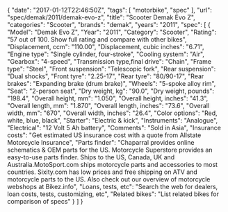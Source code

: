 {
    "date": "2017-01-12T22:46:50Z",
    "tags": [
        "motorbike",
        "spec"
    ],
    "url": "spec\/demak\/2011\/demak-evo-z",
    "title": "Scooter Demak Evo Z",
    "categories": "Scooter",
    "brands": "demak",
    "years": "2011",
    "spec": [
        {
            "Model": "Demak Evo Z",
            "Year": "2011",
            "Category": "Scooter",
            "Rating": "57 out of 100. Show full rating and compare with other bikes",
            "Displacement, ccm": "110.00",
            "Displacement, cubic inches": "6.71",
            "Engine type": "Single cylinder, four-stroke",
            "Cooling system": "Air",
            "Gearbox": "4-speed",
            "Transmission type,final drive": "Chain",
            "Frame type": "Steel",
            "Front suspension": "Telescopic fork",
            "Rear suspension": "Dual shocks",
            "Front tyre": "2.25-17",
            "Rear tyre": "80\/90-17",
            "Rear brakes": "Expanding brake (drum brake)",
            "Wheels": "5-spoke alloy rim",
            "Seat": "2-person seat",
            "Dry weight, kg": "90.0",
            "Dry weight, pounds": "198.4",
            "Overall height, mm": "1.050",
            "Overall height, inches": "41.3",
            "Overall length, mm": "1.870",
            "Overall length, inches": "73.6",
            "Overall width, mm": "670",
            "Overall width, inches": "26.4",
            "Color options": "Red, white, blue, black",
            "Starter": "Electric & kick",
            "Instruments": "Analogue",
            "Electrical": "12 Volt 5 Ah battery",
            "Comments": "Sold in Asia",
            "Insurance costs": "Get estimated US insurance cost with a quote from Allstate Motorcycle Insurance",
            "Parts finder": "Chaparral provides online schematics & OEM parts for the US.   Motorcycle Superstore provides an easy-to-use parts finder. Ships to the US, Canada, UK and Australia.MotoSport.com ships motorcycle parts and accessories to most countries.    Sixity.com has low prices and free shipping on ATV and motorcycle parts to the US. Also check out our overview of motorcycle webshops at Bikez.info",
            "Loans, tests, etc": "Search the web for dealers, loan costs, tests, customizing, etc",
            "Related bikes": "List related bikes for comparison of specs"
        }
    ]
}